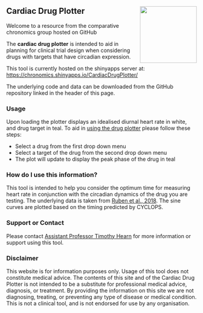 ## Cardiac Drug Plotter <img src="https://www.dropbox.com/s/0vmtwqqwzha4qyp/blue.png?dl=1" width="150" height="150" style="float:right">

Welcome to a resource from the comparative chronomics group hosted on GitHub

The **cardiac drug plotter** is intended to aid in planning for clinical trial design when considering drugs with targets that have circadian expression. 

This tool is currently hosted on the shinyapps server at:
<https://chronomics.shinyapps.io/CardiacDrugPlotter/>

The underlying code and data can be downloaded from the GitHub repository linked in the header of this page.

### Usage

Upon loading the plotter displays an idealised diurnal heart rate in white, and drug target in teal. To aid in [using the drug plotter](https://chronomics.shinyapps.io/CardiacDrugPlotter/) please follow these steps:

- Select a drug from the first drop down menu
- Select a target of the drug from the second drop down menu
- The plot will update to display the peak phase of the drug in teal

### How do I use this information?

This tool is intended to help you consider the optimum time for measuring heart rate in conjunction with the circadian dynamics of the drug you are testing. The underlying data is taken from [Ruben et al., 2018](https://pubmed.ncbi.nlm.nih.gov/30209245/). The sine curves are plotted based on the timing predicted by CYCLOPS. 

### Support or Contact

Please contact [Assistant Professor Timothy Hearn](mailto:tjh70@cam.ac.uk) for more information or support using this tool.

### Disclaimer

This website is for information purposes only. Usage of this tool does not constitute medical advice. The contents of this site and of the Cardiac Drug Plotter is not intended to be a substitute for professional medical advice, diagnosis, or treatment. By providing the information on this site we are not diagnosing, treating, or preventing any type of disease or medical condition. This is not a clinical tool, and is not endorsed for use by any organisation.
